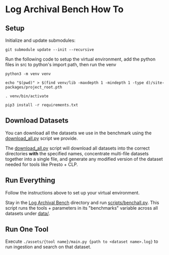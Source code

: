 # Log Archival Bench How To
## Setup

Initialize and update submodules:

```shell
git submodule update --init --recursive
```

Run the following code to setup the virtual environment, add the python files in src to python's
import path, then run the venv

```
python3 -m venv venv

echo "$(pwd)" > $(find venv/lib -maxdepth 1 -mindepth 1 -type d)/site-packages/project_root.pth

. venv/bin/activate

pip3 install -r requirements.txt
```

## Download Datasets

You can download all the datasets we use in the benchmark using the [download\_all.py](/scripts/download_all.py) script we provide.

The [download\_all.py](/scripts/download_all.py) script will download all datasets into the correct directories **with** the specified names, concentrate multi-file datasets together into a single file, and generate any modified version of the dataset needed for tools like Presto \+ CLP.

## Run Everything

Follow the instructions above to set up your virtual environment.

Stay in the [Log Archival Bench](/) directory and run [scripts/benchall.py](/scripts/benchall.py). This script runs the tools \+ parameters in its "benchmarks" variable across all datasets under [data/](/data).

## Run One Tool

Execute `./assets/{tool name}/main.py {path to <dataset name>.log}` to run ingestion and search on that dataset.
